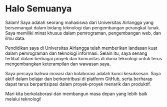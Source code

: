 # Halo Semuanya

Salam! Saya adalah seorang mahasiswa dari Universitas Airlangga yang bersemangat dalam bidang teknologi dan pengembangan perangkat lunak. Saya memiliki minat khusus dalam pemrograman, pengembangan web, dan ilmu data.

Pendidikan saya di Universitas Airlangga telah memberikan landasan kuat dalam pemrograman dan teknologi informasi. Selain itu, saya senang terlibat dalam berbagai proyek dan komunitas di dunia teknologi untuk terus mengembangkan keterampilan dan wawasan saya.

Saya percaya bahwa inovasi dan kolaborasi adalah kunci kesuksesan. Saya aktif dalam belajar dan berkontribusi di platform GitHub, serta berharap dapat terus berpartisipasi dalam proyek-proyek menarik dan produktif.

Mari kita berkolaborasi dan membangun masa depan yang lebih baik melalui teknologi!
